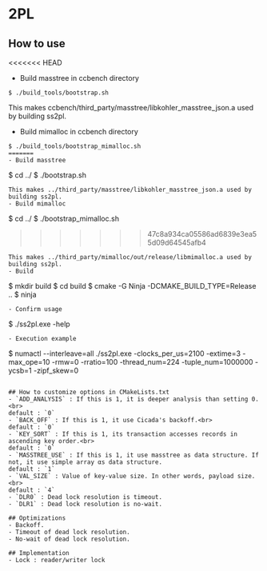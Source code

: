 # 2PL

## How to use
<<<<<<< HEAD
- Build masstree in ccbench directory
```
$ ./build_tools/bootstrap.sh
```
This makes ccbench/third_party/masstree/libkohler_masstree_json.a used by building ss2pl.
- Build mimalloc in ccbench directory
```
$ ./build_tools/bootstrap_mimalloc.sh
=======
- Build masstree
```
$ cd ../
$ ./bootstrap.sh
```
This makes ../third_party/masstree/libkohler_masstree_json.a used by building ss2pl.
- Build mimalloc
```
$ cd ../
$ ./bootstrap_mimalloc.sh
>>>>>>> 47c8a934ca05586ad6839e3ea55d09d64545afb4
```
This makes ../third_party/mimalloc/out/release/libmimalloc.a used by building ss2pl.
- Build 
```
$ mkdir build
$ cd build
$ cmake -G Ninja -DCMAKE_BUILD_TYPE=Release ..
$ ninja
```
- Confirm usage 
```
$ ./ss2pl.exe -help
```
- Execution example 
```
$ numactl --interleave=all ./ss2pl.exe -clocks_per_us=2100 -extime=3 -max_ope=10 -rmw=0 -rratio=100 -thread_num=224 -tuple_num=1000000 -ycsb=1 -zipf_skew=0
```

## How to customize options in CMakeLists.txt
- `ADD_ANALYSIS` : If this is 1, it is deeper analysis than setting 0.<br>
default : `0`
- `BACK_OFF` : If this is 1, it use Cicada's backoff.<br>
default : `0`
- `KEY_SORT` : If this is 1, its transaction accesses records in ascending key order.<br>
default : `0`
- `MASSTREE_USE` : If this is 1, it use masstree as data structure. If not, it use simple array αs data structure.
default : `1`
- `VAL_SIZE` : Value of key-value size. In other words, payload size.<br>
default : `4`
- `DLR0` : Dead lock resolution is timeout.
- `DLR1` : Dead lock resolution is no-wait.

## Optimizations
- Backoff.
- Timeout of dead lock resolution.
- No-wait of dead lock resolution.

## Implementation
- Lock : reader/writer lock
